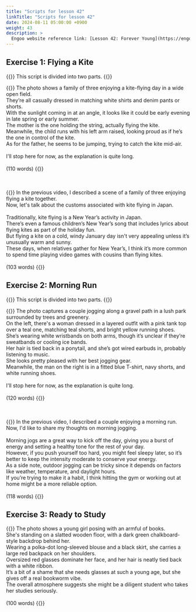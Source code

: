 ```yaml
---
title: "Scripts for lesson 42"
linkTitle: "Scripts for lesson 42"
date: 2024-08-11 05:00:00 +0900
weight: 43
description: >
  Engoo website reference link: [Lesson 42: Forever Young](https://engoo.com/app/lessons/describing-pictures-intermediate-describing-pictures-forever-young/SWKvMkz7EeevsIv27utYJw?category_id=P_HriMOnEeifo0O-yMP42w&course_id=ZZasjsOnEeiHZVOMC0VfdA)
---
```


## Exercise 1: Flying a Kite

{{<alert>}}
This script is divided into two parts.
{{</alert>}}

{{<card header="**1st script**">}}
The photo shows a family of three enjoying a kite-flying day in a wide open field. <br/>
They’re all casually dressed in matching white shirts and denim pants or shorts. <br/>
With the sunlight coming in at an angle, it looks like it could be early evening in late spring or early summer. <br/>
The mother is the one holding the string, actually flying the kite. <br/>
Meanwhile, the child runs with his left arm raised, looking proud as if he’s the one in control of the kite.<br/>
As for the father, he seems to be jumping, trying to catch the kite mid-air.<br/>
<br/>
I'll stop here for now, as the explanation is quite long.<br/>
<br/>
(110 words)
{{</card>}}

　

{{<card header="**2nd script**">}}
In the previous video, I described a scene of a family of three enjoying flying a kite together.<br/>
Now, let's talk about the customs associated with kite flying in Japan.<br/>
<br/>
Traditionally, kite flying is a New Year’s activity in Japan. <br/>
There’s even a famous children’s New Year’s song that includes lyrics about flying kites as part of the holiday fun.<br/>
But flying a kite on a cold, windy January day isn't very appealing unless it’s unusually warm and sunny. <br/>
These days, when relatives gather for New Year’s, I think it’s more common to spend time playing video games with cousins than flying kites.<br/>
<br/>
(103 words)
{{</card>}}


## Exercise 2: Morning Run

{{<alert>}}
This script is divided into two parts.
{{</alert>}}

{{<card header="**1st script**">}}
The photo captures a couple jogging along a gravel path in a lush park surrounded by trees and greenery. <br/>
On the left, there's a woman dressed in a layered outfit with a pink tank top over a teal one, matching teal shorts, and bright yellow running shoes. <br/>
She’s wearing white wristbands on both arms, though it’s unclear if they’re sweatbands or cooling ice bands. <br/>
Her hair is tied back in a ponytail, and she’s got wired earbuds in, probably listening to music. <br/>
She looks pretty pleased with her best jogging gear.<br/>
Meanwhile, the man on the right is in a fitted blue T-shirt, navy shorts, and white running shoes. <br/>
<br/>
I'll stop here for now, as the explanation is quite long.<br/>
<br/>
(120 words)
{{</card>}}

　

{{<card header="**2nd script**">}}
In the previous video, I described a couple enjoying a morning run. <br/>
Now, I'd like to share my thoughts on morning jogging.<br/>
<br/>
Morning jogs are a great way to kick off the day, giving you a burst of energy and setting a healthy tone for the rest of your day.<br/>
However, if you push yourself too hard, you might feel sleepy later, so it’s better to keep the intensity moderate to conserve your energy.<br/>
As a side note, outdoor jogging can be tricky since it depends on factors like weather, temperature, and daylight hours. <br/>
If you’re trying to make it a habit, I think hitting the gym or working out at home might be a more reliable option.<br/>
<br/>
(118 words)
{{</card>}}

## Exercise 3: Ready to Study

{{<card header="**Script**">}}
The photo shows a young girl posing with an armful of books. <br/>
She's standing on a slatted wooden floor, with a dark green chalkboard-style backdrop behind her. <br/>
Wearing a polka-dot long-sleeved blouse and a black skirt, she carries a large red backpack on her shoulders. <br/>
Oversized red glasses dominate her face, and her hair is neatly tied back with a white ribbon.<br/>
It’s a bit of a shame that she needs glasses at such a young age, but she gives off a real bookworm vibe. <br/>
The overall atmosphere suggests she might be a diligent student who takes her studies seriously.<br/>
<br/>
(100 words)
{{</card>}}


